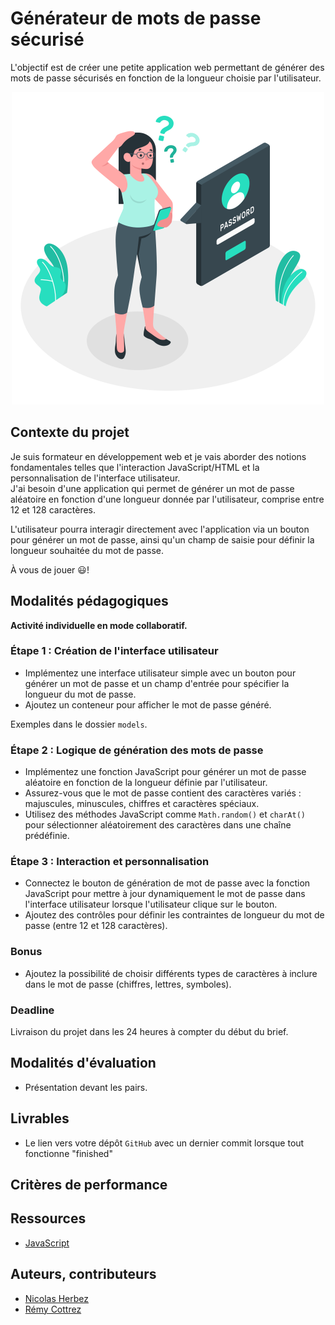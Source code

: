 # Générateur de mots de passe sécurisé

L'objectif est de créer une petite application web permettant de générer des mots de passe sécurisés en fonction de la longueur choisie par l'utilisateur.

<div align="center">
    <img src="./images/password-generator.svg" alt="password-generator.svg" style="width: 500px !important;">
</div>

## Contexte du projet

Je suis formateur en développement web et je vais aborder des notions fondamentales telles que l'interaction JavaScript/HTML et la personnalisation de l'interface utilisateur.  
J'ai besoin d'une application qui permet de générer un mot de passe aléatoire en fonction d'une longueur donnée par l'utilisateur, comprise entre 12 et 128 caractères.

L'utilisateur pourra interagir directement avec l'application via un bouton pour générer un mot de passe, ainsi qu'un champ de saisie pour définir la longueur souhaitée du mot de passe.

À vous de jouer 😃!

## Modalités pédagogiques

**Activité individuelle en mode collaboratif.**

### Étape 1 : Création de l'interface utilisateur

- Implémentez une interface utilisateur simple avec un bouton pour générer un mot de passe et un champ d'entrée pour spécifier la longueur du mot de passe.
- Ajoutez un conteneur pour afficher le mot de passe généré.

Exemples dans le dossier `models`.

### Étape 2 : Logique de génération des mots de passe

- Implémentez une fonction JavaScript pour générer un mot de passe aléatoire en fonction de la longueur définie par l'utilisateur.
- Assurez-vous que le mot de passe contient des caractères variés : majuscules, minuscules, chiffres et caractères spéciaux.
- Utilisez des méthodes JavaScript comme `Math.random()` et `charAt()` pour sélectionner aléatoirement des caractères dans une chaîne prédéfinie.

### Étape 3 : Interaction et personnalisation

- Connectez le bouton de génération de mot de passe avec la fonction JavaScript pour mettre à jour dynamiquement le mot de passe dans l'interface utilisateur lorsque l'utilisateur clique sur le bouton.
- Ajoutez des contrôles pour définir les contraintes de longueur du mot de passe (entre 12 et 128 caractères).

### Bonus

- Ajoutez la possibilité de choisir différents types de caractères à inclure dans le mot de passe (chiffres, lettres, symboles).

### Deadline

Livraison du projet dans les 24 heures à compter du début du brief.

## Modalités d'évaluation

- Présentation devant les pairs.

## Livrables

- Le lien vers votre dépôt `GitHub` avec un dernier commit lorsque tout fonctionne "finished"

## Critères de performance


## Ressources

- [JavaScript](https://developer.mozilla.org/fr/docs/Web/JavaScript)

## Auteurs, contributeurs

- [Nicolas Herbez](https://github.com/nicolas-herbez)
- [Rémy Cottrez](https://github.com/RemyCTRZ)
